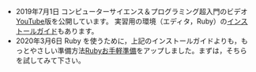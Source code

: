 * <span class="date">2019年7月1日</span> 
コンピューターサイエンス＆プログラミング超入門のビデオ[YouTube](https://www.youtube.com/playlist?list=PLqX1hzBNwl2oMJqjuPylcf8aAQFSGCWQr)版を公開しています。
実習用の環境（エディタ，Ruby）の[インストールガイド](http://tcs.c.titech.ac.jp/download/installguideJP.pdf)もあります。
* <span class="date">2020年3月6日</span>
Ruby を使うために，上記のインストールガイドよりも，もっとやさしい準備方法[Rubyお手軽準備](http://tcs.c.titech.ac.jp/cs/Rubyお手軽準備.pdf)をアップしました。まずは，そちらを試してみて下さい。
